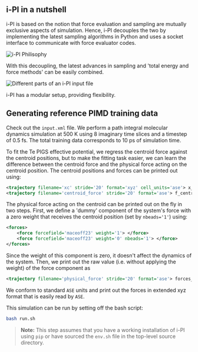 ## i-PI in a nutshell

i-PI is based on the notion that force evaluation and sampling are mutually exclusive aspects of simulation. Hence, i-PI decouples the two by implementing the latest sampling algorithms in Python and uses a socket interface to communicate with force evaluator codes.  

![i-PI Philisophy](https://ipi-code.org/i-pi/_images/ipi-structure-v3.svg)

With this decoupling, the latest advances in sampling and 'total energy and force methods' can be easily combined. 

![Different parts of an i-PI input file](./i-PI%20input.png)

i-PI has a modular setup, providing flexibility. 

## Generating reference PIMD training data

Check out the ```input.xml``` file. We perform a path integral molecular dynamics simulation at 500 K using 8 imaginary time slices and a timestep of 0.5 fs. The total training data corresponds to 10 ps of simulation time. 

To fit the Te PIGS effective potential, we regress the centroid force against the centroid positions, but to make the fitting task easier, we can learn the difference between the centroid force and the physical force acting on the centroid position. The centroid positions and forces can be printed out using:

```xml
<trajectory filename='xc' stride='20' format='xyz' cell_units='ase'> x_centroid{ase} </trajectory>
<trajectory filename='centroid_force' stride='20' format='ase'> f_centroid </trajectory>
```

The physical force acting on the centroid can be printed out on the fly in two steps. First, we define a 'dummy' component of the system's force with a zero weight that receives the centroid position (set by ```nbeads='1'```) using:
```xml
<forces>
    <force forcefield='maceoff23' weight='1'> </force>
    <force forcefield='maceoff23' weight='0' nbeads='1'> </force>
</forces>
```
Since the weight of this component is zero, it doesn't affect the dynamics of the system. Then, we print out the raw value (i.e. without applying the weight) of the force component as 
```xml
<trajectory filename='physical_force' stride='20' format='ase'> forces_component_raw(1) </trajectory>
```

We conform to standard ```ASE``` units and print out the forces in extended xyz format that is easily read by ```ASE```. 

This simulation can be run by setting off the bash script:

```bash
bash run.sh
```

> **Note:**
> This step assumes that you have a working installation of i-PI using `pip` or have sourced the `env.sh` file in the top-level source directory.
